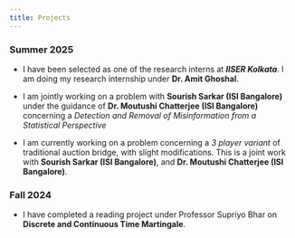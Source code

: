 ```yaml
---
title: Projects
---
```

### Summer 2025
- I have been selected as one of the research interns at ***IISER Kolkata***. I am doing my research internship under **Dr. Amit Ghoshal**.

- I am jointly working on a problem with **Sourish Sarkar (ISI Bangalore)** under the guidance of **Dr. Moutushi Chatterjee (ISI Bangalore)** concerning a *Detection and Removal of Misinformation from a Statistical Perspective*

- I am currently working on a problem concerning a *3 player variant* of traditional auction bridge, with slight modifications. This is a joint work with  **Sourish Sarkar (ISI Bangalore)**, and **Dr. Moutushi Chatterjee (ISI Bangalore)**.

### Fall 2024
- I have completed a reading project under Professor Supriyo Bhar on **Discrete and Continuous Time Martingale**.
